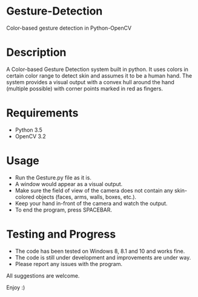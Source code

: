# Gesture-Detection
Color-based gesture detection in Python-OpenCV

# Description
A Color-based Gesture Detection system built in python. It uses colors in certain color range to detect skin and assumes it to be a human hand. The system provides a visual output with a convex hull around the hand (multiple possible) with corner points marked in red as fingers.

# Requirements
* Python 3.5
* OpenCV 3.2

# Usage
* Run the Gesture.py file as it is.
* A window would appear as a visual output.
* Make sure the field of view of the camera does not contain any skin-colored objects (faces, arms, walls, boxes, etc.).
* Keep your hand in-front of the camera and watch the output.
* To end the program, press SPACEBAR.

# Testing and Progress
* The code has been tested on Windows 8, 8.1 and 10 and works fine.
* The code is still under development and improvements are under way.
* Please report any issues with the program.

All suggestions are welcome.

Enjoy :)
